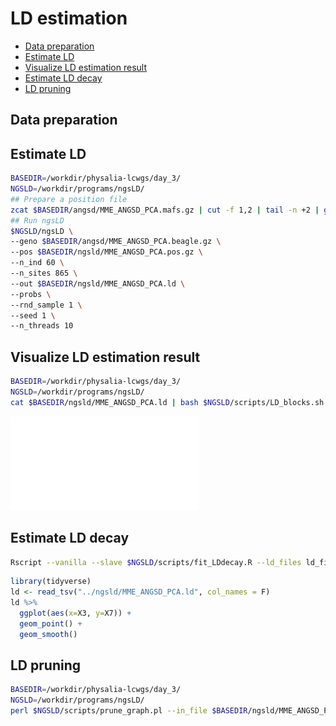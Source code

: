 LD estimation
================

  - [Data preparation](#data-preparation)
  - [Estimate LD](#estimate-ld)
  - [Visualize LD estimation result](#visualize-ld-estimation-result)
  - [Estimate LD decay](#estimate-ld-decay)
  - [LD pruning](#ld-pruning)

## Data preparation

## Estimate LD

``` bash
BASEDIR=/workdir/physalia-lcwgs/day_3/
NGSLD=/workdir/programs/ngsLD/
## Prepare a position file
zcat $BASEDIR/angsd/MME_ANGSD_PCA.mafs.gz | cut -f 1,2 | tail -n +2 | gzip > $BASEDIR/ngsld/MME_ANGSD_PCA.pos.gz
## Run ngsLD
$NGSLD/ngsLD \
--geno $BASEDIR/angsd/MME_ANGSD_PCA.beagle.gz \
--pos $BASEDIR/ngsld/MME_ANGSD_PCA.pos.gz \
--n_ind 60 \
--n_sites 865 \
--out $BASEDIR/ngsld/MME_ANGSD_PCA.ld \
--probs \
--rnd_sample 1 \
--seed 1 \
--n_threads 10
```

## Visualize LD estimation result

``` bash
BASEDIR=/workdir/physalia-lcwgs/day_3/
NGSLD=/workdir/programs/ngsLD/
cat $BASEDIR/ngsld/MME_ANGSD_PCA.ld | bash $NGSLD/scripts/LD_blocks.sh Mme_chr24 2558408 2564908
```

![](../ngsld/LD_blocks.r2.pdf)

## Estimate LD decay

``` bash
Rscript --vanilla --slave $NGSLD/scripts/fit_LDdecay.R --ld_files ld_files.list --out plot.pdf
```

``` r
library(tidyverse)
ld <- read_tsv("../ngsld/MME_ANGSD_PCA.ld", col_names = F)
ld %>% 
  ggplot(aes(x=X3, y=X7)) +
  geom_point() +
  geom_smooth()
```

## LD pruning

``` bash
BASEDIR=/workdir/physalia-lcwgs/day_3/
NGSLD=/workdir/programs/ngsLD/
perl $NGSLD/scripts/prune_graph.pl --in_file $BASEDIR/ngsld/MME_ANGSD_PCA.ld --max_kb_dist 5 --min_weight 0.5 --out $BASEDIR/ngsld/MME_ANGSD_PCA_unlinked.id
```

